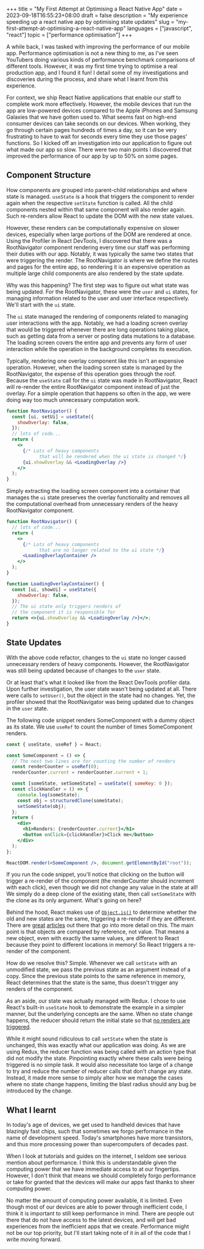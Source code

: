+++
title = "My First Attempt at Optimising a React Native App"
date = 2023-09-18T16:55:23+08:00
draft = false
description = "My experience speeding up a react native app by optimising state updates"
slug = "my-first-attempt-at-optimising-a-react-native-app"
languages = ["javascript", "react"]
topic = ["performance optimisation"]
+++

A while back, I was tasked with improving the performance of our mobile app. Performance optimisation is not a new thing to me, as I've seen YouTubers doing various kinds of performance benchmark comparisons of different tools. However, it was my first time trying to optimise a real production app, and I found it fun! I detail some of my investigations and discoveries during the process, and share what I learnt from this experience.

For context, we ship React Native applications that enable our staff to complete work more effectively. However, the mobile devices that run the app are low-powered devices compared to the Apple iPhones and Samsung Galaxies that we have gotten used to. What seems fast on high-end consumer devices can take seconds on our devices. When working, they go through certain pages hundreds of times a day, so it can be very frustrating to have to wait for seconds every time they use those pages' functions. So I kicked off an investigation into our application to figure out what made our app so slow. There were two main points I discovered that improved the performance of our app by up to 50% on some pages.

## Component Structure

How components are grouped into parent-child relationships and where state is managed. `useState` is a hook that triggers the component to render again when the respective `setState` function is called. All the child components nested within that same component will also render again. Such re-renders allow React to update the DOM with the new state values.

However, these renders can be computationally expensive on slower devices, especially when large portions of the DOM are rendered at once. Using the Profiler in React DevTools, I discovered that there was a RootNavigator component rendering every time our staff was performing their duties with our app. Notably, it was typically the same two states that were triggering the render. The RootNavigator is where we define the routes and pages for the entire app, so rendering it is an expensive operation as multiple large child components are also rendered by the state update.

Why was this happening? The first step was to figure out what state was being updated. For the RootNavigator, these were the `user` and `ui` states, for managing information related to the user and user interface respectively. We'll start with the `ui` state.

The `ui` state managed the rendering of components related to managing user interactions with the app. Notably, we had a loading screen overlay that would be triggered whenever there are long operations taking place, such as getting data from a server or posting data mutations to a database. The loading screen covers the entire app and prevents any form of user interaction while the operation in the background completes its execution.

Typically, rendering one overlay component like this isn't an expensive operation. However, when the loading screen state is managed by the RootNavigator, the expense of this operation goes through the roof. Because the `useState` call for the `ui` state was made in RootNavigator, React will re-render the entire RootNavigator component instead of just the overlay. For a simple operation that happens so often in the app, we were doing way too much unnecessary computation work.

```jsx
function RootNavigator() {
  const [ui, setUi] = useState({
    showOverlay: false,
  });
  // lots of code...
  return (
    <>
      {/* Lots of heavy components 
			that will be rendered when the ui state is changed */}
      {ui.showOverlay && <LoadingOverlay />}
    </>
  );
}
```

Simply extracting the loading screen component into a container that manages the `ui` state preserves the overlay functionality and removes all the computational overhead from unnecessary renders of the heavy RootNavigator component.

```jsx
function RootNavigator() {
  // lots of code...
  return (
    <>
      {/* Lots of heavy components 
			that are no longer related to the ui state */}
      <LoadingOverlayContainer />
    </>
  );
}

function LoadingOverlayContainer() {
  const [ui, showUi] = useState({
    showOverlay: false,
  });
  // The ui state only triggers renders of
  // the component it is responsible for
  return <>{ui.showOverlay && <LoadingOverlay />}</>;
}
```

## State Updates

With the above code refactor, changes to the `ui` state no longer caused unnecessary renders of heavy components. However, the RootNavigator was still being updated because of changes to the `user` state.

Or at least that's what it looked like from the React DevTools profiler data. Upon further investigation, the user state wasn't being updated at all. There were calls to `setUser()`, but the object in the state had no changes. Yet, the profiler showed that the RootNavigator was being updated due to changes in the `user` state.

The following code snippet renders SomeComponent with a dummy object as its state. We use `useRef` to count the number of times SomeComponent renders.

```jsx
const { useState, useRef } = React;

const SomeComponent = () => {
  // The next two lines are for counting the number of renders
  const renderCounter = useRef(0);
  renderCounter.current = renderCounter.current + 1;

  const [someState, setSomeState] = useState({ someKey: 0 });
  const clickHandler = () => {
    console.log(someState);
    const obj = structuredClone(someState);
    setSomeState(obj);
  };
  return (
    <div>
      <h1>Renders: {renderCounter.current}</h1>
      <button onClick={clickHandler}>Click me</button>
    </div>
  );
};

ReactDOM.render(<SomeComponent />, document.getElementById("root"));
```

If you run the code snippet, you'll notice that clicking on the button will trigger a re-render of the component (the renderCounter should increment with each click), even though we did not change any value in the state at all! We simply do a deep clone of the existing state, then call `setSomeState` with the clone as its only argument. What's going on here?

Behind the hood, React makes use of [`Object.is()`](https://developer.mozilla.org/en-US/docs/Web/JavaScript/Reference/Global_Objects/Object/is) to determine whether the old and new states are the same, triggering a re-render if they are different. There are [great](https://www.valentinog.com/blog/react-object-is/) [articles](https://blog.bitsrc.io/understanding-referential-equality-in-react-a8fb3769be0) out there that go into more detail on this. The main point is that objects are compared by reference, not value. That means a new object, even with exactly the same values, are different to React because they point to different locations in memory! So React triggers a re-render of the component.

How do we resolve this? Simple. Whenever we call `setState` with an unmodified state, we pass the previous state as an argument instead of a copy. Since the previous state points to the same reference in memory, React determines that the state is the same, thus doesn't trigger any renders of the component.

As an aside, our state was actually managed with Redux. I chose to use React's built-in `useState` hook to demonstrate the example in a simpler manner, but the underlying concepts are the same. When no state change happens, the reducer should return the initial state so that [no renders are triggered](https://redux.js.org/faq/react-redux#why-is-my-component-re-rendering-too-often).

While it might sound ridiculous to call `setState` when the state is unchanged, this was exactly what our application was doing. As we are using Redux, the reducer function was being called with an action type that did not modify the state. Pinpointing exactly where these calls were being triggered is no simple task. It would also necessitate too large of a change to try and reduce the number of reducer calls that don't change any state. Instead, it made more sense to simply alter how we manage the cases where no state change happens, limiting the blast radius should any bug be introduced by the change.

## What I learnt

In today's age of devices, we get used to handheld devices that have blazingly fast chips, such that sometimes we forgo performance in the name of development speed. Today's smartphones have more transistors, and thus more processing power than supercomputers of decades past.

When I look at tutorials and guides on the internet, I seldom see serious mention about performance. I think this is understandable given the computing power that we have immediate access to at our fingertips. However, I don't think that means we should completely forgo performance or take for granted that the devices will make our apps fast thanks to sheer computing power.

No matter the amount of computing power available, it is limited. Even though most of our devices are able to power through inefficient code, I think it is important to still keep performance in mind. There are people out there that do not have access to the latest devices, and will get bad experiences from the inefficient apps that we create. Performance might not be our top priority, but I'll start taking note of it in all of the code that I write moving forward.
